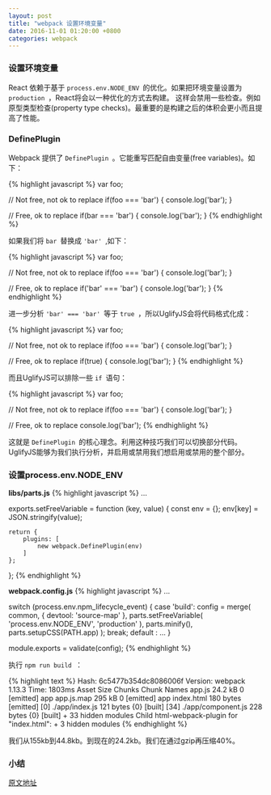 ```yaml
---
layout: post
title: "webpack 设置环境变量"
date: 2016-11-01 01:20:00 +0800
categories: webpack
---
```

### 设置环境变量
React 依赖于基于 `process.env.NODE_ENV `的优化。如果把环境变量设置为 `production `，React将会以一种优化的方式去构建。
这样会禁用一些检查。例如原型类型检查(property type checks)。最重要的是构建之后的体积会更小而且提高了性能。

### DefinePlugin
Webpack 提供了  `DefinePlugin `。它能重写匹配自由变量(free variables)。如下：

{% highlight javascript %}
var foo;

// Not free, not ok to replace
if(foo === 'bar') {
  console.log('bar');
}

// Free, ok to replace
if(bar === 'bar') {
  console.log('bar');
}
{% endhighlight %}

如果我们将 `bar `替换成 `'bar' `,如下：

{% highlight javascript %}
var foo;

// Not free, not ok to replace
if(foo === 'bar') {
  console.log('bar');
}

// Free, ok to replace
if('bar' === 'bar') {
  console.log('bar');
}
{% endhighlight %}

进一步分析 `'bar' === 'bar' `等于 `true `，所以UglifyJS会将代码格式化成：

{% highlight javascript %}
var foo;

// Not free, not ok to replace
if(foo === 'bar') {
  console.log('bar');
}

// Free, ok to replace
if(true) {
  console.log('bar');
}
{% endhighlight %}

而且UglifyJS可以排除一些 `if `语句：

{% highlight javascript %}
var foo;

// Not free, not ok to replace
if(foo === 'bar') {
  console.log('bar');
}

// Free, ok to replace
console.log('bar');
{% endhighlight %}

这就是 `DefinePlugin `的核心理念。利用这种技巧我们可以切换部分代码。
UglifyJS能够为我们执行分析，并启用或禁用我们想启用或禁用的整个部分。

### 设置process.env.NODE_ENV

**libs/parts.js**
{% highlight javascript %}
...

exports.setFreeVariable = function (key, value) {
    const env = {};
    env[key] = JSON.stringify(value);

    return {
        plugins: [
            new webpack.DefinePlugin(env)
        ]
    };
};
{% endhighlight %}

**webpack.config.js**
{% highlight javascript %}
...

switch (process.env.npm_lifecycle_event) {
    case 'build':
        config = merge(
            common,
            {
                devtool: 'source-map'
            },
            parts.setFreeVariable(
                'process.env.NODE_ENV',
                'production'
            ),
            parts.minify(),
            parts.setupCSS(PATH.app)
        );
        break;
    default :
        ...
}

module.exports = validate(config);
{% endhighlight %}

执行 `npm run build `：

{% highlight text %}
Hash: 6c5477b354dc8086006f
Version: webpack 1.13.3
Time: 1803ms
     Asset       Size  Chunks             Chunk Names
    app.js    24.2 kB       0  [emitted]  app
app.js.map     295 kB       0  [emitted]  app
index.html  180 bytes          [emitted]
   [0] ./app/index.js 121 bytes {0} [built]
  [34] ./app/component.js 228 bytes {0} [built]
    + 33 hidden modules
Child html-webpack-plugin for "index.html":
        + 3 hidden modules
{% endhighlight %}

我们从155kb到44.8kb。到现在的24.2kb。我们在通过gzip再压缩40%。

### 小结
[原文地址](http://survivejs.com/webpack/building-with-webpack/setting-environment-variables/)




